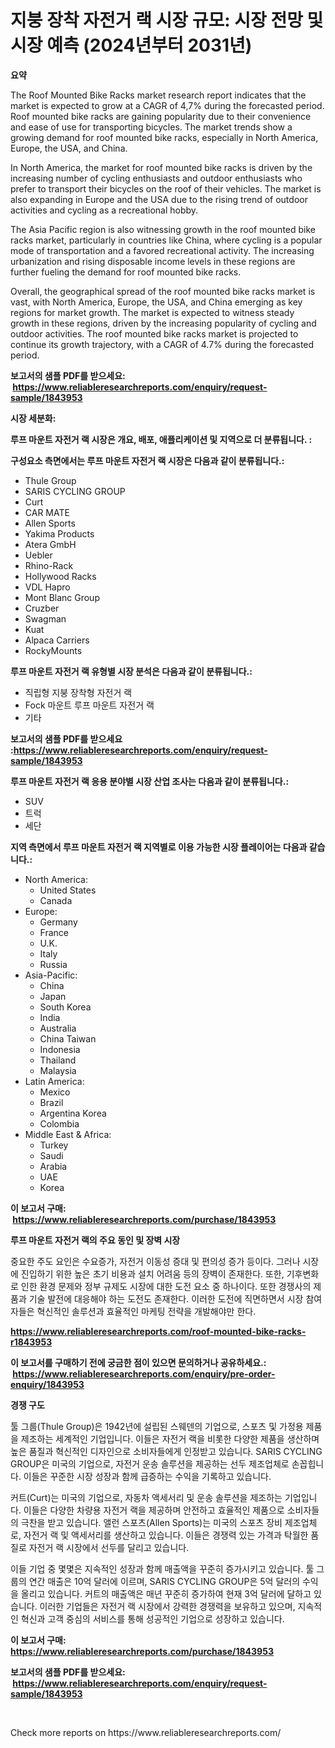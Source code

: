 <p><h1>지붕 장착 자전거 랙 시장 규모: 시장 전망 및 시장 예측 (2024년부터 2031년)</h1></p><p><strong>요약</strong></p>
<p><p>The Roof Mounted Bike Racks market research report indicates that the market is expected to grow at a CAGR of 4,7% during the forecasted period. Roof mounted bike racks are gaining popularity due to their convenience and ease of use for transporting bicycles. The market trends show a growing demand for roof mounted bike racks, especially in North America, Europe, the USA, and China.</p><p>In North America, the market for roof mounted bike racks is driven by the increasing number of cycling enthusiasts and outdoor enthusiasts who prefer to transport their bicycles on the roof of their vehicles. The market is also expanding in Europe and the USA due to the rising trend of outdoor activities and cycling as a recreational hobby.</p><p>The Asia Pacific region is also witnessing growth in the roof mounted bike racks market, particularly in countries like China, where cycling is a popular mode of transportation and a favored recreational activity. The increasing urbanization and rising disposable income levels in these regions are further fueling the demand for roof mounted bike racks.</p><p>Overall, the geographical spread of the roof mounted bike racks market is vast, with North America, Europe, the USA, and China emerging as key regions for market growth. The market is expected to witness steady growth in these regions, driven by the increasing popularity of cycling and outdoor activities. The roof mounted bike racks market is projected to continue its growth trajectory, with a CAGR of 4.7% during the forecasted period.</p></p>
<p><strong>보고서의 샘플 PDF를 받으세요: &nbsp;<a href="https://www.reliableresearchreports.com/enquiry/request-sample/1843953">https://www.reliableresearchreports.com/enquiry/request-sample/1843953</a></strong></p>
<p><strong>시장 세분화:</strong></p>
<p><strong> 루프 마운트 자전거 랙 시장은 개요, 배포, 애플리케이션 및 지역으로 더 분류됩니다. :</strong></p>
<p><strong>구성요소 측면에서는 루프 마운트 자전거 랙 시장은 다음과 같이 분류됩니다.:</strong></p>
<p><ul><li>Thule Group</li><li>SARIS CYCLING GROUP</li><li>Curt</li><li>CAR MATE</li><li>Allen Sports</li><li>Yakima Products</li><li>Atera GmbH</li><li>Uebler</li><li>Rhino-Rack</li><li>Hollywood Racks</li><li>VDL Hapro</li><li>Mont Blanc Group</li><li>Cruzber</li><li>Swagman</li><li>Kuat</li><li>Alpaca Carriers</li><li>RockyMounts</li></ul></p>
<p><strong> 루프 마운트 자전거 랙 유형별 시장 분석은 다음과 같이 분류됩니다.:</strong></p>
<p><ul><li>직립형 지붕 장착형 자전거 랙</li><li>Fock 마운트 루프 마운트 자전거 랙</li><li>기타</li></ul></p>
<p><strong>보고서의 샘플 PDF를 받으세요 :<a href="https://www.reliableresearchreports.com/enquiry/request-sample/1843953">https://www.reliableresearchreports.com/enquiry/request-sample/1843953</a></strong></p>
<p><strong> 루프 마운트 자전거 랙 응용 분야별 시장 산업 조사는 다음과 같이 분류됩니다.:</strong></p>
<p><ul><li>SUV</li><li>트럭</li><li>세단</li></ul></p>
<p><strong>지역 측면에서 루프 마운트 자전거 랙 지역별로 이용 가능한 시장 플레이어는 다음과 같습니다.:</strong></p>
<p><ul>
    <li>
        North America:
        <ul>
            <li>United States</li>
            <li>Canada</li>
        </ul>
    </li>
    <li>
        Europe:
        <ul>
            <li>Germany</li>
            <li>France</li>
            <li>U.K.</li>
            <li>Italy</li>
            <li>Russia</li>
        </ul>
    </li>
    <li>
        Asia-Pacific:
        <ul>
            <li>China</li>
            <li>Japan</li>
            <li>South Korea</li>
            <li>India</li>
            <li>Australia</li>
            <li>China Taiwan</li>
            <li>Indonesia</li>
            <li>Thailand</li>
            <li>Malaysia</li>
        </ul>
    </li>
    <li>
        Latin America:
        <ul>
            <li>Mexico</li>
            <li>Brazil</li>
            <li>Argentina Korea</li>
            <li>Colombia</li>
        </ul>
    </li>
    <li>
        Middle East & Africa:
        <ul>
            <li>Turkey</li>
            <li>Saudi</li>
            <li>Arabia</li>
            <li>UAE</li>
            <li>Korea</li>
        </ul>
    </li>
    </ul></p>
<p><strong>이 보고서 구매: &nbsp;<a href="https://www.reliableresearchreports.com/purchase/1843953">https://www.reliableresearchreports.com/purchase/1843953</a></strong></p>
<p><strong>루프 마운트 자전거 랙의 주요 동인 및 장벽 시장</strong></p>
<p><p>중요한 주도 요인은 수요증가, 자전거 이동성 증대 및 편의성 증가 등이다. 그러나 시장에 진입하기 위한 높은 초기 비용과 설치 어려움 등의 장벽이 존재한다. 또한, 기후변화로 인한 환경 문제와 정부 규제도 시장에 대한 도전 요소 중 하나이다. 또한 경쟁사의 제품과 기술 발전에 대응해야 하는 도전도 존재한다. 이러한 도전에 직면하면서 시장 참여자들은 혁신적인 솔루션과 효율적인 마케팅 전략을 개발해야만 한다.</p></p>
<p><strong><a href="https://www.reliableresearchreports.com/roof-mounted-bike-racks-r1843953">https://www.reliableresearchreports.com/roof-mounted-bike-racks-r1843953</a></strong></p>
<p><strong>이 보고서를 구매하기 전에 궁금한 점이 있으면 문의하거나 공유하세요.: &nbsp;<a href="https://www.reliableresearchreports.com/enquiry/pre-order-enquiry/1843953">https://www.reliableresearchreports.com/enquiry/pre-order-enquiry/1843953</a></strong></p>
<p><strong>경쟁 구도</strong></p>
<p><p>툴 그룹(Thule Group)은 1942년에 설립된 스웨덴의 기업으로, 스포츠 및 가정용 제품을 제조하는 세계적인 기업입니다. 이들은 자전거 랙을 비롯한 다양한 제품을 생산하며 높은 품질과 혁신적인 디자인으로 소비자들에게 인정받고 있습니다. SARIS CYCLING GROUP은 미국의 기업으로, 자전거 운송 솔루션을 제공하는 선두 제조업체로 손꼽힙니다. 이들은 꾸준한 시장 성장과 함께 급증하는 수익을 기록하고 있습니다.</p><p>커트(Curt)는 미국의 기업으로, 자동차 액세서리 및 운송 솔루션을 제조하는 기업입니다. 이들은 다양한 차량용 자전거 랙을 제공하며 안전하고 효율적인 제품으로 소비자들의 극찬을 받고 있습니다. 앨런 스포츠(Allen Sports)는 미국의 스포츠 장비 제조업체로, 자전거 랙 및 액세서리를 생산하고 있습니다. 이들은 경쟁력 있는 가격과 탁월한 품질로 자전거 랙 시장에서 선두를 달리고 있습니다.</p><p>이들 기업 중 몇몇은 지속적인 성장과 함께 매출액을 꾸준히 증가시키고 있습니다. 툴 그룹의 연간 매출은 10억 달러에 이르며, SARIS CYCLING GROUP은 5억 달러의 수익을 올리고 있습니다. 커트의 매출액은 매년 꾸준히 증가하여 현재 3억 달러에 달하고 있습니다. 이러한 기업들은 자전거 랙 시장에서 강력한 경쟁력을 보유하고 있으며, 지속적인 혁신과 고객 중심의 서비스를 통해 성공적인 기업으로 성장하고 있습니다.</p></p>
<p><strong>이 보고서 구매: &nbsp; <a href="https://www.reliableresearchreports.com/purchase/1843953">https://www.reliableresearchreports.com/purchase/1843953</a></strong></p>
<p><strong>보고서의 샘플 PDF를 받으세요: &nbsp;<a href="https://www.reliableresearchreports.com/enquiry/request-sample/1843953">https://www.reliableresearchreports.com/enquiry/request-sample/1843953</a></strong><strong></strong></p>
<p>&nbsp;</p>
<p>Check more reports on https://www.reliableresearchreports.com/</p>
